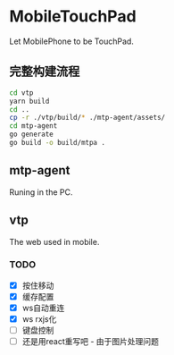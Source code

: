 # MobileTouchPad

Let MobilePhone to be TouchPad.

## 完整构建流程

```bash
cd vtp
yarn build
cd ..
cp -r ./vtp/build/* ./mtp-agent/assets/
cd mtp-agent
go generate
go build -o build/mtpa .
```

## mtp-agent

Runing in the PC.

## vtp

The web used in mobile.

### TODO

+ [x] 按住移动
+ [x] 缓存配置
+ [x] ws自动重连
+ [x] ws rxjs化
+ [ ] 键盘控制
+ [ ] 还是用react重写吧 - 由于图片处理问题

